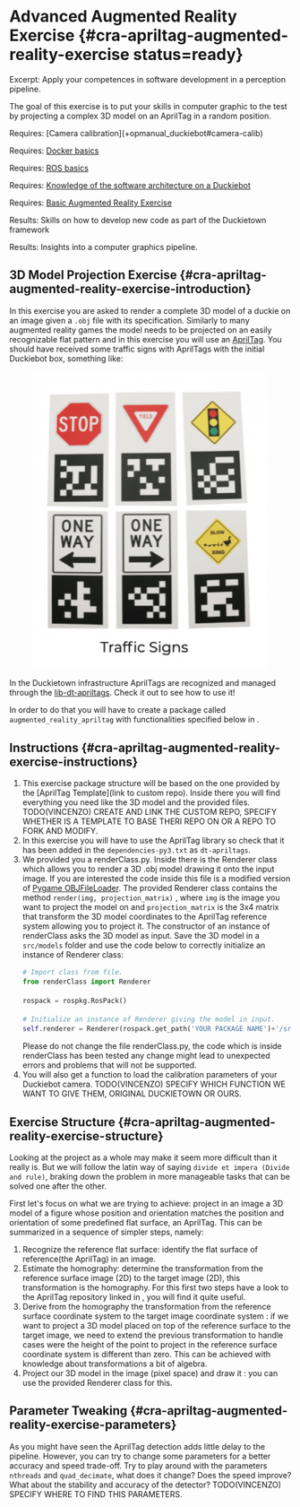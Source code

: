 # Advanced Augmented Reality Exercise {#cra-apriltag-augmented-reality-exercise status=ready}

Excerpt: Apply your competences in software development in a perception pipeline.

The goal of this exercise is to put your skills in computer graphic to the test by projecting a complex 3D model on an AprilTag in a random position.

<div class='requirements' markdown='1'>
  Requires: [Camera calibration](+opmanual_duckiebot#camera-calib)

  Requires: [Docker basics](+duckietown-robotics-development#docker-basics)

  Requires: [ROS basics](+duckietown-robotics-development#sw-advanced)

  Requires: [Knowledge of the software architecture on a Duckiebot](+duckietown-robotics-development#duckietown-code-structure)
  
  Requires: [Basic Augmented Reality Exercise](#cra-basic-augmented-reality-exercise)

  Results: Skills on how to develop new code as part of the Duckietown framework

  Results: Insights into a computer graphics pipeline.
</div>

## 3D Model Projection Exercise {#cra-apriltag-augmented-reality-exercise-introduction}

In this exercise you are asked to render a complete 3D model of a duckie on an image given a `.obj` file with its specification. Similarly to many augmented reality games the model needs to be projected on an easily recognizable flat pattern and in this exercise you will use an [AprilTag](https://april.eecs.umich.edu/software/apriltag).
You should have received some traffic signs with AprilTags with the initial Duckiebot box, something like:  
<figure>
  <img style="width:30em" src="images/apriltags.png"/>
</figure>

In the Duckietown infrastructure AprilTags are recognized and managed through the [lib-dt-apriltags](https://github.com/duckietown/lib-dt-apriltags). Check it out to see how to use it! 
 
In order to do that you will have to create a package called `augmented_reality_apriltag` with functionalities specified below in [](#cra-basic-augmented-reality-exercise).

## Instructions {#cra-apriltag-augmented-reality-exercise-instructions}

1) This exercise package structure will be based on the one provided by the [AprilTag Template](link to custom repo). Inside there you will find everything you need like the 3D model and the provided files.
TODO(VINCENZO) CREATE AND LINK THE CUSTOM REPO, SPECIFY WHETHER IS A TEMPLATE TO BASE THERI REPO ON OR A REPO TO FORK AND MODIFY.
2) In this exercise you will have to use the AprilTag library so check that it has been added in the `dependencies-py3.txt` as `dt-apriltags`.
3) We provided you a renderClass.py. Inside there is the Renderer class which allows you to render a 3D .obj model drawing it onto the input image. If you are interested the code inside this file is a modified version of [Pygame OBJFileLoader](http://www.pygame.org/wiki/OBJFileLoader).
  The provided Renderer class contains the method `render(img, projection_matrix)` , where `img` is the image you want to project the model on and `projection_matrix` is the 3x4 matrix that transform the 3D model coordinates to the AprilTag reference system allowing you to project it.
  The constructor of an instance of renderClass asks the 3D model as input. Save the 3D model in a `src/models` folder and use the code below to correctly initialize an instance of Renderer class:
    ```Python
    # Import class from file.
    from renderClass import Renderer
    
    rospack = rospkg.RosPack()
    
    # Initialize an instance of Renderer giving the model in input.
    self.renderer = Renderer(rospack.get_path('YOUR PACKAGE NAME')+'/src/models/duckie.obj')
    ```
   Please do not change the file renderClass.py, the code which is inside renderClass has been tested any change might lead to unexpected errors and problems that will not be supported. 
4) You will also get a function to load the calibration parameters of your Duckiebot camera. TODO(VINCENZO) SPECIFY WHICH FUNCTION WE WANT TO GIVE THEM, ORIGINAL DUCKIETOWN OR OURS.


## Exercise Structure {#cra-apriltag-augmented-reality-exercise-structure}

Looking at the project as a whole may make it seem more difficult than it really is. But we will follow the latin way of saying `divide et impera (Divide and rule)`, braking down the problem in more manageable tasks that can be solved one after the other.

First let's focus on what we are trying to achieve: project in an image a 3D model of a figure whose position and orientation matches the position and orientation of some predefined flat surface, an AprilTag.
This can be summarized in a sequence of simpler steps, namely:
1) Recognize the reference flat surface: identify the flat surface of reference(the AprilTag) in an image.
2) Estimate the homography: determine the transformation from the reference surface image (2D) to the target image (2D), this transformation is the homography.
For this first two steps have a look to the AprilTag repository linked in  [](#cra-apriltag-augmented-reality-exercise-introduction), you will find it quite useful.
3) Derive from the homography the transformation from the reference surface coordinate system to the target image coordinate system : if we want to project a 3D model placed on top of the reference surface to the target image, we need to extend the previous transformation to handle cases were the height of the point to project in the reference surface coordinate system is different than zero. This can be achieved with knowledge about transformations a bit of algebra.
4) Project our 3D model in the image (pixel space) and draw it : you can use the provided Renderer class for this.

## Parameter Tweaking {#cra-apriltag-augmented-reality-exercise-parameters}

As you might have seen the AprilTag detection adds little delay to the pipeline. However, you can try to change some parameters for a better accuracy and speed trade-off. Try to play around with the parameters `nthreads` and `quad_decimate`, what does it change? Does the speed improve? What about the stability and accuracy of the detector?
TODO(VINCENZO) SPECIFY WHERE TO FIND THIS PARAMETERS.
